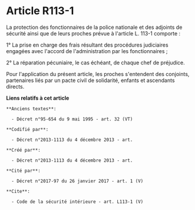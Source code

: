 # Article R113-1

La protection des fonctionnaires de la police nationale et des adjoints de sécurité ainsi que de leurs proches prévue à
l'article L. 113-1 comporte : 

1° La prise en charge des frais résultant des procédures judiciaires engagées avec l'accord de l'administration par les
fonctionnaires ; 

2° La réparation pécuniaire, le cas échéant, de chaque chef de préjudice. 

Pour l'application du présent article, les proches s'entendent des conjoints, partenaires liés par un pacte civil de
solidarité, enfants et ascendants directs.

**Liens relatifs à cet article**

	**Anciens textes**:

	  - Décret n°95-654 du 9 mai 1995 - art. 32 (VT)

	**Codifié par**:

	  - Décret n°2013-1113 du 4 décembre 2013 - art.

	**Créé par**:

	  - Décret n°2013-1113 du 4 décembre 2013 - art.

	**Cité par**:

	  - Décret n°2017-97 du 26 janvier 2017 - art. 1 (V)

	**Cite**:

	  - Code de la sécurité intérieure - art. L113-1 (V)

